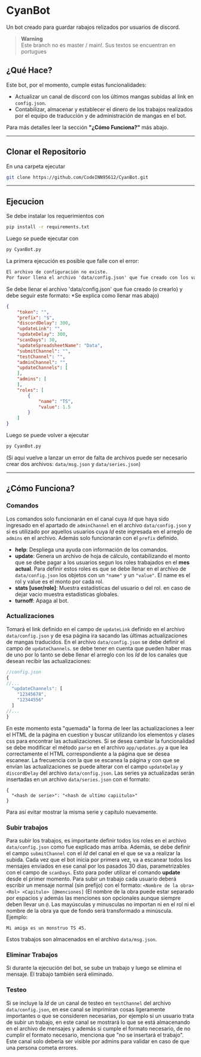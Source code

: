 # CyanBot
Un bot creado para guardar rabajos relizados por usuarios de discord.

> **Warning**  
> Este branch no es master / main!.  Sus textos se encuentran en portugues

## ¿Qué Hace?
Este bot, por el momento, cumple estas funcionalidades:
- Actualizar un canal de discord con los últimos mangas subidas al link en `config.json`.
- Contabilizar, almacenar y establecer el dinero de los trabajos realizados por el equipo de traducción y de administración de mangas en el bot.

Para más detalles leer la sección **"¿Cómo Funciona?"** más abajo.

---

## Clonar el Repositorio
En una carpeta ejecutar
```bash
git clone https://github.com/CodeINN95612/CyanBot.git
```
---

## Ejecucion
Se debe instalar los requerimientos con
```bash
pip install -r requirements.txt
```
Luego se puede ejecutar con
```bash
py CyanBot.py
```

La primera ejecución es posible que falle con el error:
```txt
El archivo de configuración no existe.
Por favor llena el archivo 'data/config.json' que fue creado con los valores correspondientes
```
Se debe llenar el archivo 'data/config.json' que fue creado (o crearlo) y debe seguir este formato: *Se explica como llenar mas abajo)
```json
{
    "token": "",
    "prefix": "$",
    "discordDelay": 300,
    "updateLink": "",
    "updateDelay": 300,
    "scanDays": 30,
    "updateSpreadsheetName": "Data",
    "submitChannel": "",
    "testChannel": "",
    "adminChannel": "",
    "updateChannels": [
    ],
    "admins": [
    ],
    "roles": [
        {
            "name": "TS",
            "value": 1.5
        }
    ]
}
```
Luego se puede volver a ejecutar
```bash
py CyanBot.py
```

(Si aqui vuelve a lanzar un error de falta de archivos puede ser necesario crear dos archivos: `data/msg.json` y `data/series.json`)

---

## ¿Cómo Funciona?

### Comandos
Los comandos solo funcionarán en el canal cuya *Id* que haya sido ingresado en el apartado de `adminChannel` en el archivo `data/config.json` y si es utilizado por aquellos usuarios cuya *Id* este ingresada en el arreglo de `admins` en el archivo. 
Además solo funcionarán con el `prefix` definido.
- **help**: Despliega una ayuda con información de los comandos.
- **update**: Genera un archivo de hoja de cálculo, contabilizando el monto que se debe pagar a los usuarios segun los roles trabajados en el **mes actual**. Para definir estos roles es que se debe llenar en el archivo de `data/config.json` los objetos con un `"name"` y un `"value"`. El name es el rol y value es el monto por cada rol.
- **stats [user/role]**: Muestra estadisticas del usuario o del rol. en caso de dejar vacio muestra estadisticas globales. 
- **turnoff**: Apaga al bot.

### Actualizaciones
Tomará el link definido en el campo de `updateLink` definido en el archivo `data/config.json` y de esa página ira sacando las últimas actualizaciones de mangas traducidos.
En el archivo `data/config.json` se debe definir el campo de `updateChannels`. se debe tener en cuenta que pueden haber mas de uno por lo tanto se debe llenar el arreglo con los *Id* de los canales que desean recibir las actualizaciones:
```js
//config.json
{
//...
  "updateChannels": [
    "12345678",
    "12344556"
  ]
//...
}
```
En este momento esta "quemada" la forma de leer las actualizaciones a leer el HTML de la página en cuestion y buscar utilizando los elementos y clases css para encontrar las actualizaciones. Si se desea cambiar la funcionalidad se debe modificar el método `parse` en el archivo `app/updates.py` a que lea correctamente el HTML correspondiente a la página que se desea escanear.
La frecuencia con la que se escanea la página y con que se envían las actualizaciones se puede alterar con el campo `updateDelay` y `discordDelay` del archivo `data/config.json`.
Las series ya actualizadas serán insertadas en un archivo `data/series.json` con el formato:
```
{
  "<hash de serie>": "<hash de ultimo capiitulo>"
}
```
Para así evitar mostrar la misma serie y capítulo nuevamente.

### Subir trabajos
Para subir los trabajos, es importante definir todos los roles en el archivo `data/config.json` como fue explicado mas arriba. Además, se debe definir el campo `submitChannel` con el *Id* del canal en el que se va a realizar la subida.
Cada vez que el bot inicia por primera vez, va a escanear todos los mensajes enviados en ese canal por los pasados 30 dias, parametrizables con el campo de `scanDays`. Esto para poder utilizar el comando **update** desde el primer momento.
Para subir un trabajo cada usuario deberá escribir un mensaje normal (sin prefijo) con el formato: `<Nombre de la obra> <Rol> <Capitulo> [@menciones]` (El nombre de la obra puede estar separado por espacios y además las menciones son opcionales aunque siempre deben llevar un `@`. Las mayúsculas y minusculas no importan ni en el rol ni el nombre de la obra ya que de fondo será transformado a minúscula.
Ejemplo:
```
Mi amiga es un monstruo TS 45. 
```
Estos trabajos son almacenados en el archivo `data/msg.json`.

### Eliminar Trabajos
Si durante la ejecución del bot, se sube un trabajo y luego se elimina el mensaje. El trabajo también será eliminado.

### Testeo
Si se incluye la *Id* de un canal de testeo en `testChannel` del archivo `data/config.json`, en ese canal se imprimiran cosas ligeramente importantes o que se consideren necesarias, por ejemplo si un usuario trata de subir un trabajo, en este canal se mostrará lo que se está almacenando en el archivo de mensajes y además si cumple el formato necesario, de no cumplir el formato necesario, menciona que "no se insertará el trabajo". Este canal solo debería ser visible por admins para validar en caso de que una persona cometa errores.
